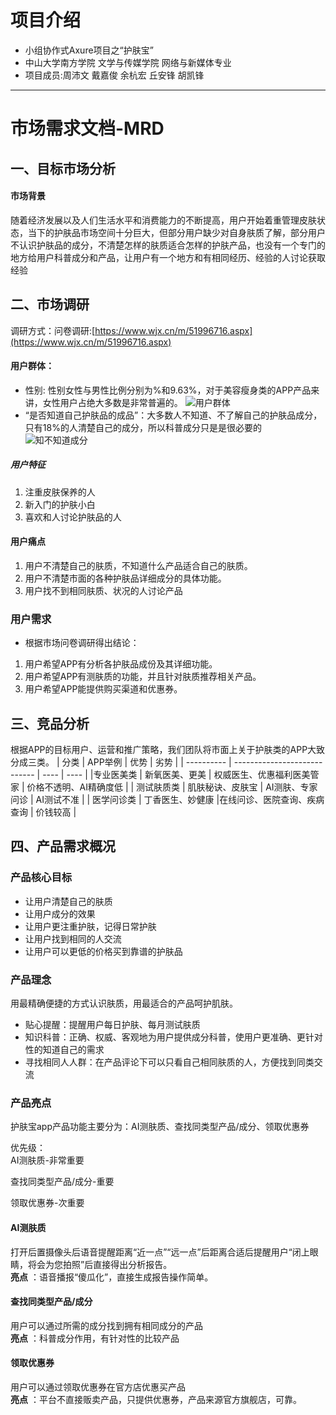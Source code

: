 # 项目介绍
- 小组协作式Axure项目之“护肤宝”
- 中山大学南方学院 文学与传媒学院 网络与新媒体专业
- 项目成员:周沛文 戴嘉俊 余杭宏 丘安锋 胡凯锋
---
# 市场需求文档-MRD
## 一、目标市场分析

 #### 市场背景
 随着经济发展以及人们生活水平和消费能力的不断提高，用户开始着重管理皮肤状态，当下的护肤品市场空间十分巨大，但部分用户缺少对自身肤质了解，部分用户不认识护肤品的成分，不清楚怎样的肤质适合怎样的护肤产品，也没有一个专门的地方给用户科普成分和产品，让用户有一个地方和有相同经历、经验的人讨论获取经验


## 二、市场调研
调研方式：问卷调研:[https://www.wjx.cn/m/51996716.aspx](https://www.wjx.cn/m/51996716.aspx)
#### 用户群体：
* 性别:
性别女性与男性比例分别为%和9.63%，对于美容瘦身类的APP产品来讲，女性用户占绝大多数是非常普遍的。
![用户群体](https://images.gitee.com/uploads/images/2019/1211/223714_cd7e591f_1648172.png)
* “是否知道自己护肤品的成品”：大多数人不知道、不了解自己的护肤品成分，只有18%的人清楚自己的成分，所以科普成分只是是很必要的
![知不知道成分](https://images.gitee.com/uploads/images/2019/1211/224643_5eba0ef7_1648172.png)
##### 用户特征
1. 注重皮肤保养的人
2. 新入门的护肤小白
3. 喜欢和人讨论护肤品的人

 #### 用户痛点
1. 用户不清楚自己的肤质，不知道什么产品适合自己的肤质。
2. 用户不清楚市面的各种护肤品详细成分的具体功能。
3. 用户找不到相同肤质、状况的人讨论产品


### 用户需求
- 根据市场问卷调研得出结论：
1. 用户希望APP有分析各护肤品成份及其详细功能。
2. 用户希望APP有测肤质的功能，并且针对肤质推荐相关产品。
3. 用户希望APP能提供购买渠道和优惠券。


## 三、竞品分析
根据APP的目标用户、运营和推广策略，我们团队将市面上关于护肤类的APP大致分成三类。
| 分类       | APP举例                      | 优势 | 劣势 |
| ---------- | ---------------------------- | ---- | ---- |
|专业医美类 | 新氧医美、更美 |  权威医生、优惠福利医美管家    |    价格不透明、AI精确度低  |
| 测试肤质类 | 肌肤秘诀、皮肤宝 |    AI测肤、专家问诊  |   AI测试不准   |
| 医学问诊类 | 丁香医生、妙健康           |在线问诊、医院查询、疾病查询      |   价钱较高   |



##  四、产品需求概况

 ### 产品核心目标
* 让用户清楚自己的肤质
* 让用户成分的效果
*  让用户更注重护肤，记得日常护肤
* 让用户找到相同的人交流
* 让用户可以更低的价格买到靠谱的护肤品

 ### 产品理念
用最精确便捷的方式认识肤质，用最适合的产品呵护肌肤。
- 贴心提醒：提醒用户每日护肤、每月测试肤质
- 知识科普：正确、权威、客观地为用户提供成分科普，使用户更准确、更针对性的知道自己的需求
- 寻找相同人人群：在产品评论下可以只看自己相同肤质的人，方便找到同类交流

 ### 产品亮点
 护肤宝app产品功能主要分为：AI测肤质、查找同类型产品/成分、领取优惠券

优先级：<br>
AI测肤质-非常重要<br>

查找同类型产品/成分-重要<br>

领取优惠券-次重要<br>

#### AI测肤质
打开后置摄像头后语音提醒距离“近一点”“远一点”后距离合适后提醒用户“闭上眼睛，将会为您拍照”后直接得出分析报告。<br>
**亮点** ：语音播报“傻瓜化”，直接生成报告操作简单。

#### 查找同类型产品/成分
用户可以通过所需的成分找到拥有相同成分的产品<br>
**亮点** ：科普成分作用，有针对性的比较产品

#### 领取优惠券
用户可以通过领取优惠券在官方店优惠买产品<br>
**亮点** ：平台不直接贩卖产品，只提供优惠券，产品来源官方旗舰店，可靠。